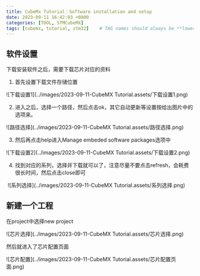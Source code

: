 ```yaml
---
title: CubeMx Tutorial：Software installation and setup
date: 2023-09-11 16:42:03 +0800
categories: [TOOL, STMCubeMX]
tags: [cubemx, tutorial, stm32]    # TAG names should always be **lowercase**
---
```


## 软件设置

下载安装软件之后，需要下载芯片对应的资料

1. 首先设置下载文件存储位置

![下载设置1](../images/2023-09-11-CubeMX Tutorial.assets/下载设置1.png)

2. 进入之后，选择一个路径，然后点击ok，其它自动更新等设置按给出图片中的选项来。

![路径选择](../images/2023-09-11-CubeMX Tutorial.assets/路径选择.png)



3. 然后再点击help进入Manage embeded software packages选项中

![下载设置2](../images/2023-09-11-CubeMX Tutorial.assets/下载设置2.png)

4. 找到对应的系列，选择并下载就可以了，注意尽量不要点击refresh，会耗费很长时间，然后点击close即可

​	![系列选择](../images/2023-09-11-CubeMX Tutorial.assets/系列选择.png)

## 新建一个工程

在project中选择new project

![芯片选择](../images/2023-09-11-CubeMX Tutorial.assets/芯片选择.png)

然后就进入了芯片配置页面

![芯片配置](../images/2023-09-11-CubeMX Tutorial.assets/芯片配置页面.png)
